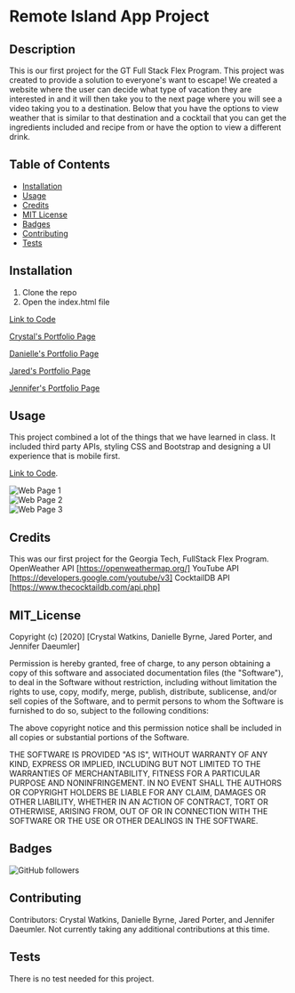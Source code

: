 # Remote Island App Project
## Description 

This is our first project for the GT Full Stack Flex Program. This project was created to provide a solution to everyone's want to escape! We created a website where the user can decide what type of vacation they are interested in and it will then take you to the next page where you will see a video taking you to a destination. Below that you have the options to view weather that is similar to that destination and a cocktail that you can get the ingredients included and recipe from or have the option to view a different drink. 


## Table of Contents

* [Installation](#installation)
* [Usage](#usage)
* [Credits](#credits)
* [MIT License](#mit_license)
* [Badges](#badges)
* [Contributing](#contributing)
* [Tests](#tests)


## Installation

1. Clone the repo
2. Open the index.html file

[Link to Code](https://jaredp17.github.io/gt-project-1/)
 
[Crystal's Portfolio Page](https://github.com/CrystalWatkins)

[Danielle's Portfolio Page](https://github.com/DanielleByrne)

[Jared's Portfolio Page](https://github.com/JaredP17/gt-project-1)

[Jennifer's Portfolio Page](https://github.com/jenniferdaeumler)

## Usage 

This project combined a lot of the things that we have learned in class. 
It included third party APIs, styling CSS and Bootstrap and designing a 
UI experience that is mobile first. 

[Link to Code](#).
 
![Web Page 1](Assets/Images/ReadMe/ReadMe3.png)<br>
![Web Page 2](Assets/Images/ReadMe/ReadMe1.png)<br>
![Web Page 3](Assets/Images/ReadMe/ReadMe2.png)<br>


## Credits

This was our first project for the Georgia Tech, FullStack Flex Program.
OpenWeather API [https://openweathermap.org/]
YouTube API [https://developers.google.com/youtube/v3]
CocktailDB API [https://www.thecocktaildb.com/api.php]

## MIT_License

Copyright (c) [2020] [Crystal Watkins, Danielle Byrne, Jared Porter, and Jennifer Daeumler]

Permission is hereby granted, free of charge, to any person obtaining a copy
of this software and associated documentation files (the "Software"), to deal
in the Software without restriction, including without limitation the rights
to use, copy, modify, merge, publish, distribute, sublicense, and/or sell
copies of the Software, and to permit persons to whom the Software is
furnished to do so, subject to the following conditions:

The above copyright notice and this permission notice shall be included in all
copies or substantial portions of the Software.

THE SOFTWARE IS PROVIDED "AS IS", WITHOUT WARRANTY OF ANY KIND, EXPRESS OR
IMPLIED, INCLUDING BUT NOT LIMITED TO THE WARRANTIES OF MERCHANTABILITY,
FITNESS FOR A PARTICULAR PURPOSE AND NONINFRINGEMENT. IN NO EVENT SHALL THE
AUTHORS OR COPYRIGHT HOLDERS BE LIABLE FOR ANY CLAIM, DAMAGES OR OTHER
LIABILITY, WHETHER IN AN ACTION OF CONTRACT, TORT OR OTHERWISE, ARISING FROM,
OUT OF OR IN CONNECTION WITH THE SOFTWARE OR THE USE OR OTHER DEALINGS IN THE
SOFTWARE.


## Badges

![GitHub followers](https://img.shields.io/github/forks/JaredP17/gt-project-1?style=social)



## Contributing

Contributors: Crystal Watkins, Danielle Byrne, Jared Porter, and Jennifer Daeumler.
Not currently taking any additional contributions at this time.

## Tests

There is no test needed for this project. 

